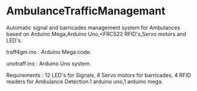 # AmbulanceTrafficManagemant
Automatic signal and barricades management system for Ambulances based on Arduino Mega,Arduino Uno,&lt;FRC522 RFID's,Servo motors and LED's.

traff4gm.ino : Arduino Mega code.

unotraff.ino : Arduino Uno system.

Requirements : 12 LED's for Signals, 8 Servo motors for barricades, 4 RFID readers for Ambulance Detection.1 arduino uno,1 arduino mega.
